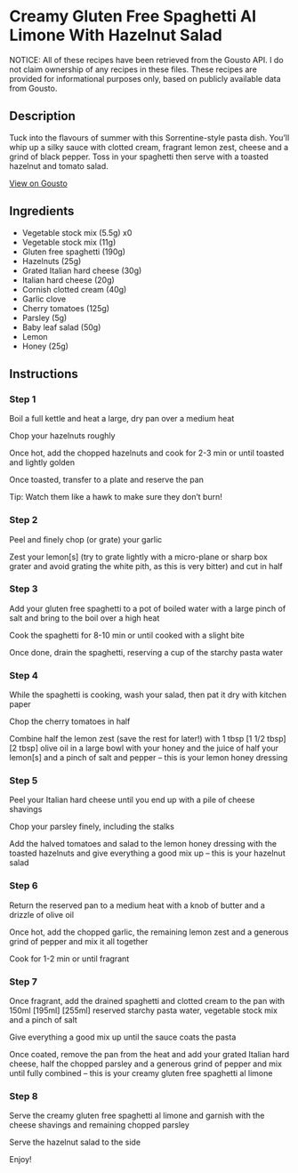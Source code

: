 # Creamy Gluten Free Spaghetti Al Limone With Hazelnut Salad

NOTICE: All of these recipes have been retrieved from the Gousto API. I do not claim ownership of any recipes in these files. These recipes are provided for informational purposes only, based on publicly available data from Gousto.

## Description

Tuck into the flavours of summer with this Sorrentine-style pasta dish. You’ll whip up a silky sauce with clotted cream, fragrant lemon zest, cheese and a grind of black pepper. Toss in your spaghetti then serve with a toasted hazelnut and tomato salad. 


[View on Gousto](https://www.gousto.co.uk/recipes/cookbook/creamy-gluten-free-spaghetti-al-limone-with-hazelnut-salad)

## Ingredients

- Vegetable stock mix (5.5g) x0
- Vegetable stock mix (11g)
- Gluten free spaghetti (190g)
- Hazelnuts (25g)
- Grated Italian hard cheese (30g)
- Italian hard cheese (20g)
- Cornish clotted cream (40g)
- Garlic clove
- Cherry tomatoes (125g)
- Parsley (5g)
- Baby leaf salad (50g)
- Lemon
- Honey (25g)

## Instructions


### Step 1

Boil a full kettle and heat a large, dry pan over a medium heat

Chop your hazelnuts roughly

Once hot, add the chopped hazelnuts and cook for 2-3 min or until toasted and lightly golden

Once toasted, transfer to a plate and reserve the pan

Tip: Watch them like a hawk to make sure they don’t burn!


### Step 2

Peel and finely chop (or grate) your garlic

Zest your lemon[s] (try to grate lightly with a micro-plane or sharp box grater and avoid grating the white pith, as this is very bitter) and cut in half


### Step 3

Add your gluten free spaghetti to a pot of boiled water with a large pinch of salt and bring to the boil over a high heat

Cook the spaghetti for 8-10 min or until cooked with a slight bite

Once done, drain the spaghetti, reserving a cup of the starchy pasta water


### Step 4

While the spaghetti is cooking, wash your salad, then pat it dry with kitchen paper

Chop the cherry tomatoes in half

Combine half the lemon zest (save the rest for later!) with 1 tbsp <span class="text-purple">[1 1/2 tbsp]</span><span class="text-danger"> [2 tbsp] </span>olive oil in a large bowl with your honey and the juice of half your lemon[s] and a pinch of salt and pepper – this is your lemon honey dressing


### Step 5

Peel your Italian hard cheese until you end up with a pile of cheese shavings

Chop your parsley finely, including the stalks

Add the halved tomatoes and salad to the lemon honey dressing with the toasted hazelnuts and give everything a good mix up – this is your hazelnut salad


### Step 6

Return the reserved pan to a medium heat with a knob of butter and a drizzle of olive oil

Once hot, add the chopped garlic, the remaining lemon zest and a generous grind of pepper and mix it all together

Cook for 1-2 min or until fragrant


### Step 7

Once fragrant, add the drained spaghetti and clotted cream to the pan with 150ml <span class="text-purple">[195ml]</span> <span class="text-danger">[255ml]</span> reserved starchy pasta water, vegetable stock mix and a pinch of salt

Give everything a good mix up until the sauce coats the pasta

Once coated, remove the pan from the heat and add your grated Italian hard cheese, half the chopped parsley and a generous grind of pepper and mix until fully combined – this is your creamy gluten free spaghetti al limone

### Step 8

Serve the creamy gluten free spaghetti al limone and garnish with the cheese shavings and remaining chopped parsley

Serve the hazelnut salad to the side

Enjoy!

